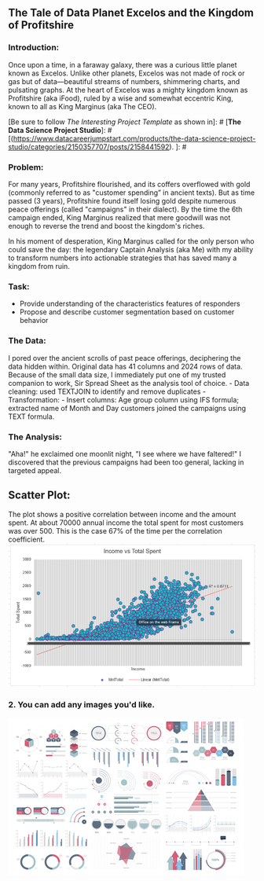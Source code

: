## The Tale of Data Planet Excelos and the Kingdom of Profitshire

### Introduction:
Once upon a time, in a faraway galaxy, there was a curious little planet known as Excelos. Unlike other planets, Excelos was not made of rock or gas but of data—beautiful streams of numbers, shimmering charts, and pulsating graphs. At the heart of Excelos was a mighty kingdom known as Profitshire (aka iFood), ruled by a wise and somewhat eccentric King, known to all as King Marginus (aka The CEO). 

[Be sure to follow *The Interesting Project Template* as shown in]: # [**The Data Science Project Studio**]: #[(https://www.datacareerjumpstart.com/products/the-data-science-project-studio/categories/2150357707/posts/2158441592). ]: #

### Problem:

For many years, Profitshire flourished, and its coffers overflowed with gold (commonly referred to as "customer spending” in ancient texts). But as time passed (3 years), Profitshire found itself losing gold despite numerous peace offerings (called "campaigns" in their dialect). By the time the 6th campaign ended, King Marginus realized that mere goodwill was not enough to reverse the trend and boost the kingdom's riches.

In his moment of desperation, King Marginus called for the only person who could save the day: the legendary Captain Analysis (aka Me) with my ability to transform numbers into actionable strategies that has saved many a kingdom from ruin.

### Task:
- Provide understanding of the characteristics features of responders
- Propose and describe customer segmentation based on customer behavior

### The Data:
I pored over the ancient scrolls of past peace offerings, deciphering the data hidden within.
Original data has 41 columns and 2024 rows of data. Because of the small data size, I immediately put one of my trusted companion to work, Sir Spread Sheet as the analysis tool of choice. 
    - Data cleaning: used TEXTJOIN to identify and remove duplicates
    - Transformation: 
      - Insert columns: Age group column using IFS formula; extracted name of Month and Day customers joined the campaigns using TEXT formula.

### The Analysis:
"Aha!" he exclaimed one moonlit night, "I see where we have faltered!"
I discovered that the previous campaigns had been too general, lacking in targeted appeal. 

## Scatter Plot:
The plot shows a positive correlation between income and the amount spent. At about 70000 annual income the total spent for most customers was over 500. This is the case 67% of the time per the correlation coefficient.
<img src="images/scatter plot of income and total spent.png?raw=true"/>


### 2. You can add any images you'd like. 

<img src="images/dummy_thumbnail.jpg?raw=true"/>

